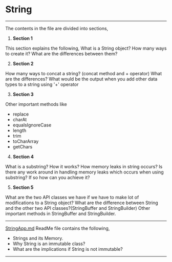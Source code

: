 
String
=======
---


The contents in the file are divided into sections,

1) **Section 1**

This section explains the following,
What is a String object?
How many ways to create it?
What are the differences between them?

2) **Section 2**

How many ways to concat a string? (concat method and + operator)
What are the differences?
What would be the output when you add other data types to a string using '+' operator

3) **Section 3**

Other important methods like

* replace
* charAt
* equalsIgnoreCase
* length
* trim
* toCharArray
* getChars


4) **Section 4**

What is a substring?
How it works?
How memory leaks in string occurs?
Is there any work around in handling memory leaks which occurs when using substring?
If so how can you achieve it?

5) **Section 5**

What are the two API classes we have if we have to make lot of modifications to a String object?
What are the difference between String and the other two API classes?(StringBuffer and StringBuilder)
Other important methods in StringBuffer and StringBuilder.


*******
[StringApp.md][1] ReadMe file contains the following,

* Strings and its Memory.
* Why String is an immutable class?
* What are the implications if String is not immutable?
*******



[1]: https://github.com/shashi45/Java/blob/master/StringApp.md

